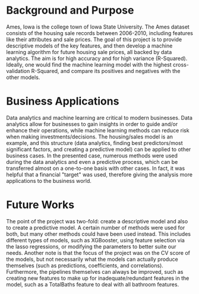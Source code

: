 # Background and Purpose

Ames, Iowa is the college town of Iowa State University. The Ames dataset consists of the housing sale records between 2006-2010, including features like their attributes and sale prices. 
The goal of this project is to provide descriptive models of the key features, and then develop a machine learning algorithm for future housing sale prices, all backed by data analytics. The aim is for high accuracy and for high variance (R-Squared).
Ideally, one would find the machine learning model with the highest cross-validation R-Squared, and compare its positives and negatives with the other models.

# Business Applications

Data analytics and machine learning are critical to modern businesses. Data analytics allow for businesses to gain insights in order to guide and/or enhance their operations, while machine learning methods can reduce risk when making investments/decisions. 
The housing/sales model is an example, and this structure (data analytics, finding best predictors/most significant factors, and creating a predictive model) can be applied to other business cases. In the presented case, numerous methods were used during the data analytics and even a predictive process, which can be transferred almost on a one-to-one basis with other cases. In fact, it was helpful that a financial "target" was used, therefore giving the analysis more applications to the business world.

# Future Works

The point of the project was two-fold: create a descriptive model and also to create a predictive model. A certain number of methods were used for both, but many other methods could have been used instead. This includes different types of models, such as XGBooster, using feature selection via the lasso regressions, or modifying the parameters to better suite our needs. Another note is that the focus of the project was on the CV score of the models, but not necessarily what the models can actually produce themselves (such as predictions, coefficients, and correlations). Furthermore, the pipelines themselves can always be improved, such as creating new features to make up for inadequate/redundant features in the model, such as a TotalBaths feature to deal with all bathroom features.

